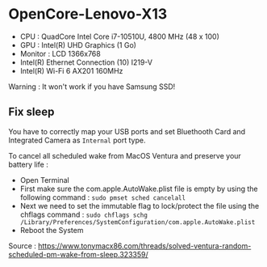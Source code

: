 # OpenCore-Lenovo-X13

* CPU : QuadCore Intel Core i7-10510U, 4800 MHz (48 x 100)
* GPU :	Intel(R) UHD Graphics (1 Go)
* Monitor :	LCD 1366x768
* Intel(R) Ethernet Connection (10) I219-V
* Intel(R) Wi-Fi 6 AX201 160MHz

Warning : It won't work if you have Samsung SSD!

## Fix sleep

You have to correctly map your USB ports and set Bluethooth Card and Integrated Camera as `Internal` port type.

To cancel all scheduled wake from MacOS Ventura and preserve your battery life : 

- Open Terminal
- First make sure the com.apple.AutoWake.plist file is empty by using the following command : `sudo pmset sched cancelall`
- Next we need to set the immutable flag to lock/protect the file using the chflags command : `sudo chflags schg /Library/Preferences/SystemConfiguration/com.apple.AutoWake.plist`
- Reboot the System

Source : https://www.tonymacx86.com/threads/solved-ventura-random-scheduled-pm-wake-from-sleep.323359/